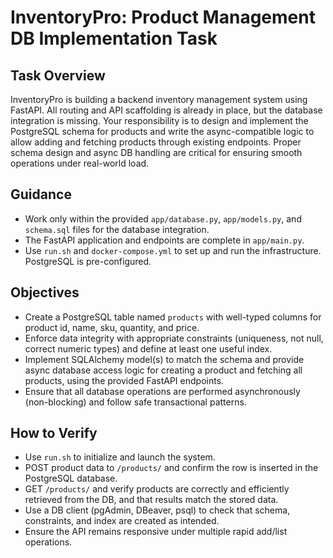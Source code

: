 # InventoryPro: Product Management DB Implementation Task

## Task Overview
InventoryPro is building a backend inventory management system using FastAPI. All routing and API scaffolding is already in place, but the database integration is missing. Your responsibility is to design and implement the PostgreSQL schema for products and write the async-compatible logic to allow adding and fetching products through existing endpoints. Proper schema design and async DB handling are critical for ensuring smooth operations under real-world load.

## Guidance
- Work only within the provided `app/database.py`, `app/models.py`, and `schema.sql` files for the database integration.
- The FastAPI application and endpoints are complete in `app/main.py`.
- Use `run.sh` and `docker-compose.yml` to set up and run the infrastructure. PostgreSQL is pre-configured.

## Objectives
- Create a PostgreSQL table named `products` with well-typed columns for product id, name, sku, quantity, and price.
- Enforce data integrity with appropriate constraints (uniqueness, not null, correct numeric types) and define at least one useful index.
- Implement SQLAlchemy model(s) to match the schema and provide async database access logic for creating a product and fetching all products, using the provided FastAPI endpoints.
- Ensure that all database operations are performed asynchronously (non-blocking) and follow safe transactional patterns.

## How to Verify
- Use `run.sh` to initialize and launch the system.
- POST product data to `/products/` and confirm the row is inserted in the PostgreSQL database.
- GET `/products/` and verify products are correctly and efficiently retrieved from the DB, and that results match the stored data.
- Use a DB client (pgAdmin, DBeaver, psql) to check that schema, constraints, and index are created as intended.
- Ensure the API remains responsive under multiple rapid add/list operations.
